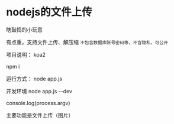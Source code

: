 
# nodejs的文件上传

瞎鼓捣的小玩意

有点重，支持文件上传、解压缩
`不包含数据库账号密码等，不含隐私，可公开`

项目说明：
koa2

npm i

运行方式： 
node app.js

开发环境 node app.js --dev

console.log(process.argv)

主要功能是文件上传（图片）



